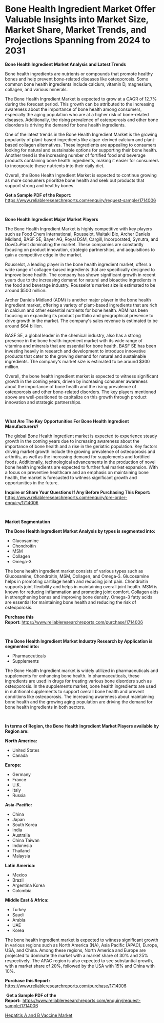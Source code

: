 <p><h1>Bone Health Ingredient Market Offer Valuable Insights into Market Size, Market Share, Market Trends, and Projections Spanning from 2024 to 2031</h1></p><p><strong>Bone Health Ingredient Market Analysis and Latest Trends</strong></p>
<p><p>Bone health ingredients are nutrients or compounds that promote healthy bones and help prevent bone-related diseases like osteoporosis. Some common bone health ingredients include calcium, vitamin D, magnesium, collagen, and various minerals.</p><p>The Bone Health Ingredient Market is expected to grow at a CAGR of 12.7% during the forecast period. This growth can be attributed to the increasing awareness about the importance of bone health among consumers, especially the aging population who are at a higher risk of bone-related diseases. Additionally, the rising prevalence of osteoporosis and other bone disorders is driving the demand for bone health ingredients.</p><p>One of the latest trends in the Bone Health Ingredient Market is the growing popularity of plant-based ingredients like algae-derived calcium and plant-based collagen alternatives. These ingredients are appealing to consumers looking for natural and sustainable options for supporting their bone health. Another trend is the increasing number of fortified food and beverage products containing bone health ingredients, making it easier for consumers to incorporate these nutrients into their daily diet.</p><p>Overall, the Bone Health Ingredient Market is expected to continue growing as more consumers prioritize bone health and seek out products that support strong and healthy bones.</p></p>
<p><strong>Get a Sample PDF of the Report:&nbsp;</strong> <a href="https://www.reliableresearchreports.com/enquiry/request-sample/1714006">https://www.reliableresearchreports.com/enquiry/request-sample/1714006</a></p>
<p>&nbsp;</p>
<p><strong>Bone Health Ingredient Major Market Players</strong></p>
<p><p>The Bone Health Ingredient Market is highly competitive with key players such as Food Chem International, Rousselot, Waitaki Bio, Archer Daniels Midland, BASF SE, Bayer AG, Royal DSM, Cargill, Incorporated, Synutra, and DowDuPont dominating the market. These companies are constantly focusing on product innovation, strategic partnerships, and acquisitions to gain a competitive edge in the market.</p><p>Rousselot, a leading player in the bone health ingredient market, offers a wide range of collagen-based ingredients that are specifically designed to improve bone health. The company has shown significant growth in recent years due to the increasing demand for natural and bioactive ingredients in the food and beverage industry. Rousselot's market size is estimated to be around $500 million.</p><p>Archer Daniels Midland (ADM) is another major player in the bone health ingredient market, offering a variety of plant-based ingredients that are rich in calcium and other essential nutrients for bone health. ADM has been focusing on expanding its product portfolio and geographical presence to drive growth in the market. The company's sales revenue is estimated to be around $64 billion.</p><p>BASF SE, a global leader in the chemical industry, also has a strong presence in the bone health ingredient market with its wide range of vitamins and minerals that are essential for bone health. BASF SE has been investing heavily in research and development to introduce innovative products that cater to the growing demand for natural and sustainable ingredients. The company's market size is estimated to be around $300 million.</p><p>Overall, the bone health ingredient market is expected to witness significant growth in the coming years, driven by increasing consumer awareness about the importance of bone health and the rising prevalence of osteoporosis and other bone-related disorders. The key players mentioned above are well-positioned to capitalize on this growth through product innovation and strategic partnerships.</p></p>
<p>&nbsp;</p>
<p><strong>What Are The Key Opportunities For Bone Health Ingredient Manufacturers?</strong></p>
<p><p>The global Bone Health Ingredient market is expected to experience steady growth in the coming years due to increasing awareness about the importance of bone health and a rise in the geriatric population. Key factors driving market growth include the growing prevalence of osteoporosis and arthritis, as well as the increasing demand for supplements and fortified foods. Additionally, technological advancements in the production of novel bone health ingredients are expected to further fuel market expansion. With a focus on preventive healthcare and an emphasis on maintaining bone health, the market is forecasted to witness significant growth and opportunities in the future.</p></p>
<p><strong>Inquire or Share Your Questions If Any Before Purchasing This Report:</strong> <a href="https://www.reliableresearchreports.com/enquiry/pre-order-enquiry/1714006">https://www.reliableresearchreports.com/enquiry/pre-order-enquiry/1714006</a></p>
<p>&nbsp;</p>
<p><strong>Market Segmentation</strong></p>
<p><strong>The Bone Health Ingredient Market Analysis by types is segmented into:</strong></p>
<p><ul><li>Glucosamine</li><li>Chondroitin</li><li>MSM</li><li>Collagen</li><li>Omega-3</li></ul></p>
<p><p>The bone health ingredient market consists of various types such as Glucosamine, Chondroitin, MSM, Collagen, and Omega-3. Glucosamine helps in promoting cartilage health and reducing joint pain. Chondroitin supports joint flexibility and helps in maintaining overall joint health. MSM is known for reducing inflammation and promoting joint comfort. Collagen aids in strengthening bones and improving bone density. Omega-3 fatty acids are essential for maintaining bone health and reducing the risk of osteoporosis.</p></p>
<p><strong>Purchase this Report:&nbsp;</strong><a href="https://www.reliableresearchreports.com/purchase/1714006">https://www.reliableresearchreports.com/purchase/1714006</a></p>
<p>&nbsp;</p>
<p><strong>The Bone Health Ingredient Market Industry Research by Application is segmented into:</strong></p>
<p><ul><li>Pharmaceuticals</li><li>Supplements</li></ul></p>
<p><p>The Bone Health Ingredient market is widely utilized in pharmaceuticals and supplements for enhancing bone health. In pharmaceuticals, these ingredients are used in drugs for treating various bone disorders such as osteoporosis. In the supplements market, bone health ingredients are used in nutritional supplements to support overall bone health and prevent conditions like osteoporosis. The increasing awareness about maintaining bone health and the growing aging population are driving the demand for bone health ingredients in both sectors.</p></p>
<p>&nbsp;</p>
<p><strong>In terms of Region, the Bone Health Ingredient Market Players available by Region are:</strong></p>
<p>
    <p> <strong> North America: </strong>
        <ul>
            <li>United States</li>
            <li>Canada</li>
        </ul>
        </p> 
    <p> <strong> Europe: </strong>
        <ul>
            <li>Germany</li>
            <li>France</li>
            <li>U.K.</li>
            <li>Italy</li>
            <li>Russia</li>
        </ul>
        </p> 
    <p> <strong> Asia-Pacific: </strong>
        <ul>
            <li>China</li>
            <li>Japan</li>
            <li>South Korea</li>
            <li>India</li>
            <li>Australia</li>
            <li>China Taiwan</li>
            <li>Indonesia</li>
            <li>Thailand</li>
            <li>Malaysia</li>
        </ul>
        </p> 
    <p> <strong> Latin America: </strong>
        <ul>
            <li>Mexico</li>
            <li>Brazil</li>
            <li>Argentina Korea</li>
            <li>Colombia</li>
        </ul>
        </p> 
    <p> <strong> Middle East & Africa: </strong>
        <ul>
            <li>Turkey</li>
            <li>Saudi</li>
            <li>Arabia</li>
            <li>UAE</li>
            <li>Korea</li>
        </ul>
    </p>
    </p>
<p><p>The bone health ingredient market is expected to witness significant growth in various regions such as North America (NA), Asia Pacific (APAC), Europe, USA, and China. Among these regions, North America and Europe are projected to dominate the market with a market share of 30% and 25% respectively. The APAC region is also expected to see substantial growth, with a market share of 20%, followed by the USA with 15% and China with 10%.</p></p>
<p><strong>Purchase this Report: </strong><a href="https://www.reliableresearchreports.com/purchase/1714006">https://www.reliableresearchreports.com/purchase/1714006</a></p>
<p>&nbsp;<strong>Get a Sample PDF of the Report:&nbsp;&nbsp;</strong><a href="https://www.reliableresearchreports.com/enquiry/request-sample/1714006">https://www.reliableresearchreports.com/enquiry/request-sample/1714006</a></p>
<p><strong></strong></p>
<p><p><a href="https://github.com/globismark/Market-Research-Report-List-2/blob/main/hepatitis-a-and-b-vaccine-market.md">Hepatitis A and B Vaccine Market</a></p></p>